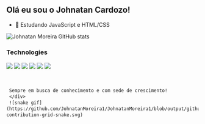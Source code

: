 ## Olá eu sou o Johnatan Cardozo!

- 🌱 Estudando JavaScript e HTML/CSS

![Johnatan Moreira GitHub stats](https://github-readme-stats.vercel.app/api?username=JohnatanMoreira1&show_icons=true&theme=midnight-purple)


### Technologies

<div style="display: inline_block">
    <img align="center" src="https://img.shields.io/badge/HTML5-E34F26?style=for-the-badge&logo=html5&logoColor=white">
    <img align="center" src="https://img.shields.io/badge/JavaScript-323330?style=for-the-badge&logo=javascript&logoColor=F7DF1E">
    <img align="center" src="https://img.shields.io/badge/Node.js-43853D?style=for-the-badge&logo=node.js&logoColor=white">
    <img align="center" src="https://img.shields.io/badge/CSS-239120?&style=for-the-badge&logo=css3&logoColor=white">
     <img align="center" src="https://img.shields.io/badge/C%2B%2B-00599C?style=for-the-badge&logo=c%2B%2B&logoColor=white">
     <img align="center" src="https://aleen42.github.io/badges/src/photoshop.svg"><br><br><br>


     Sempre em busca de conhecimento e com sede de crescimento!
     </div>
     ![snake gif](https://github.com/JohnatanMoreira1/JohnatanMoreira1/blob/output/github-contribution-grid-snake.svg)

